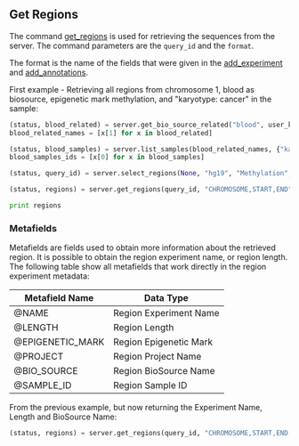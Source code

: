 ## Get Regions

The command [get_regions](http://deepblue.mpi-inf.mpg.de/api.html#api-get_regions) is used for retrieving the sequences from the server. The command parameters are the ```query_id``` and the ```format```.

The format is the name of the fields that were given in the [add_experiment](http://deepblue.mpi-inf.mpg.de/api.html#api-add_experiment) and [add_annotations](http://deepblue.mpi-inf.mpg.de/api.html#api-add_annotation).

First example - Retrieving all regions from chromosome 1, blood as biosource, epigenetic mark methylation, and "karyotype: cancer" in the sample:

```python
(status, blood_related) = server.get_bio_source_related("blood", user_key)
blood_related_names = [x[1] for x in blood_related]

(status, blood_samples) = server.list_samples(blood_related_names, {"karyotype":"cancer"}, user_key)
blood_samples_ids = [x[0] for x in blood_samples]

(status, query_id) = server.select_regions(None, "hg19", "Methylation", blood_samples_ids, None, None, "chr1", None, None, user_key)

(status, regions) = server.get_regions(query_id, "CHROMOSOME,START,END", user_key)

print regions
```

### Metafields

Metafields are fields used to obtain more information about the retrieved region.
It is possible to obtain the region experiment name, or region length.
The following table show all metafields that work directly in the region experiment metadata:

| Metafield Name   | Data Type              |
|------------------|------------------------|
| @NAME            | Region Experiment Name |
| @LENGTH          | Region Length          |
| @EPIGENETIC_MARK | Region Epigenetic Mark |
| @PROJECT         | Region Project Name    |
| @BIO_SOURCE      | Region BioSource Name |
| @SAMPLE_ID       | Region Sample ID       |

From the previous example, but now returning the Experiment Name, Length and BioSource Name:

```python
(status, regions) = server.get_regions(query_id, "CHROMOSOME,START,END,@NAME,@LENGTH,@BIO_SOURCE", user_key)
```
